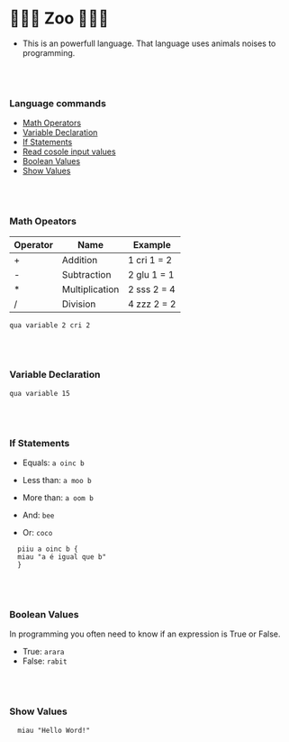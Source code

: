 # 🦆🐠🐷 Zoo 🦒😺🐶

- This is an powerfull language. That language uses animals noises to programming.


<br><br>

### Language commands
- [Math Operators](#1)
- [Variable Declaration](#2)
- [If Statements](#3)
- [Read cosole input values](#4)
- [Boolean Values](#5)
- [Show Values](#show-values)

<br><br>
<a name="math-operators"></a>
  ### Math Opeators

|    Operator   |       Name     |    Example      |
| ------------- |  ------------- | -------------   |
|       +       |    Addition    |   1 cri 1 = 2   |
|       -       |   Subtraction  |   2  glu 1 = 1  |
|       *       | Multiplication |   2  sss 2 = 4  |
|       /       |    Division    |   4 zzz 2 = 2   |

  ```
  qua variable 2 cri 2
```


<br><br>
<a name="2"></a>
  ### Variable Declaration
  ```
  qua variable 15
```

<br><br>
<a name="3"></a>
  ### If Statements
  - Equals: ```a oinc b```
  - Less than: ```a moo b```
  - More than: ```a oom b```

  - And: ```bee```
  - Or:  ```coco```

```
  piiu a oinc b {
  miau "a é igual que b"
  }
```

<br><br>
<a name="5"></a>
  ### Boolean Values
  In programming you often need to know if an expression is True or False.

  * True: ``` arara ```
  * False: ``` rabit ```

<br><br>
<a name="show-values"></a>
  ### Show Values
  ```
    miau "Hello Word!"
```


